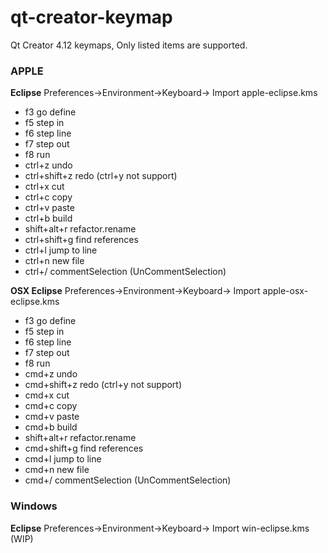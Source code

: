 # qt-creator-keymap

Qt Creator 4.12 keymaps, Only listed items are supported.

### APPLE 
**Eclipse** Preferences->Environment->Keyboard-> Import apple-eclipse.kms

- f3 go define
- f5 step in 
- f6 step line
- f7 step out
- f8 run
- ctrl+z undo
- ctrl+shift+z redo (ctrl+y not support)
- ctrl+x cut
- ctrl+c copy
- ctrl+v paste
- ctrl+b build
- shift+alt+r refactor.rename
- ctrl+shift+g find references
- ctrl+l jump to line
- ctrl+n new file 
- ctrl+/ commentSelection (UnCommentSelection)

**OSX Eclipse** Preferences->Environment->Keyboard-> Import apple-osx-eclipse.kms

- f3 go define
- f5 step in 
- f6 step line
- f7 step out
- f8 run
- cmd+z undo
- cmd+shift+z redo (ctrl+y not support)
- cmd+x cut
- cmd+c copy
- cmd+v paste
- cmd+b build
- shift+alt+r refactor.rename
- cmd+shift+g find references
- cmd+l jump to line
- cmd+n new file 
- cmd+/ commentSelection (UnCommentSelection)

### Windows 
**Eclipse** Preferences->Environment->Keyboard-> Import win-eclipse.kms (WIP)
